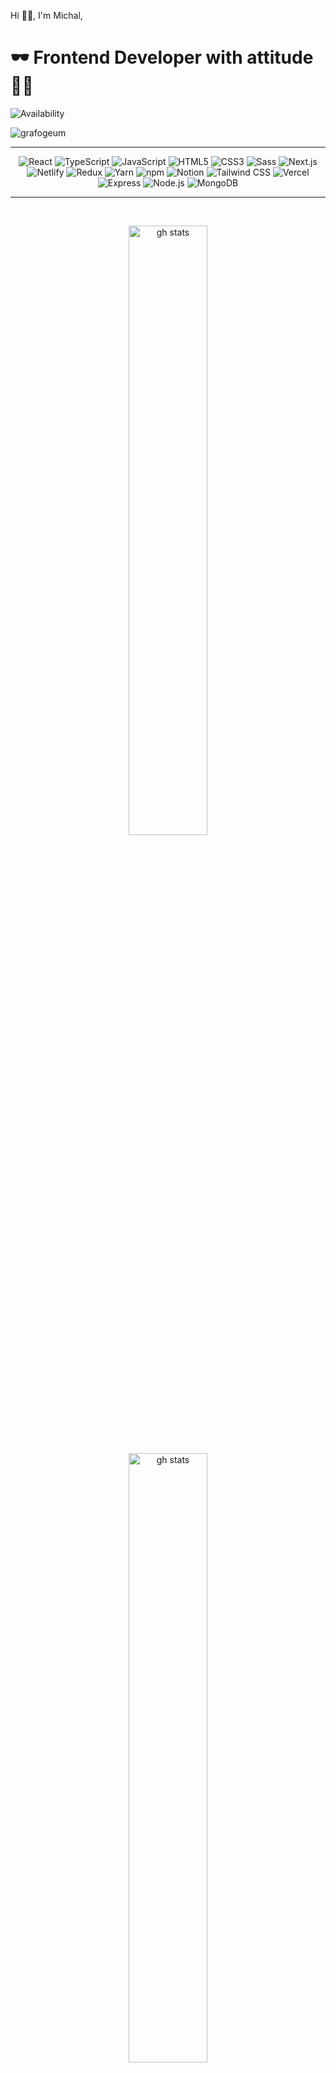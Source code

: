 
 <span align="left">Hi 👋🏼, I'm Michal,</span>
<h1 align="left"><span>  🕶️ Frontend Developer with attitude 🤘🏿</span></h1>

![Availability](https://img.shields.io/badge/Availability-Online-brightgreen)
<p align="left"> <img src="https://komarev.com/ghpvc/?username=grafogeum&label=Profile%20views&color=0e75b6&style=flat" alt="grafogeum" /> </p>


<!-- ![GitHub Status](https://github.com/user/repo/workflows/Build/badge.svg)
[![Build Status](https://travis-ci.com/user/repo.svg?branch=master)](https://travis-ci.com/user/repo) -->

---
<p align="center">
  <img src="https://img.shields.io/badge/React-61DAFB?logo=react&logoColor=white" alt="React">
  <img src="https://img.shields.io/badge/TypeScript-3178C6?logo=typescript&logoColor=white" alt="TypeScript">
  <img src="https://img.shields.io/badge/JavaScript-F7DF1E?logo=javascript&logoColor=black" alt="JavaScript">
  <img src="https://img.shields.io/badge/HTML5-E34F26?logo=html5&logoColor=white" alt="HTML5">
  <img src="https://img.shields.io/badge/CSS3-1572B6?logo=css3&logoColor=white" alt="CSS3">
  <img src="https://img.shields.io/badge/Sass-CC6699?logo=sass&logoColor=white" alt="Sass">
  <img src="https://img.shields.io/badge/Next.js-000000?logo=next.js&logoColor=white" alt="Next.js">
  <img src="https://img.shields.io/badge/Netlify-00C7B7?logo=netlify&logoColor=white" alt="Netlify">
  <img src="https://img.shields.io/badge/Redux-764ABC?logo=redux&logoColor=white" alt="Redux">
  <img src="https://img.shields.io/badge/Yarn-2C8EBB?logo=yarn&logoColor=white" alt="Yarn">
  <img src="https://img.shields.io/badge/npm-CB3837?logo=npm&logoColor=white" alt="npm">
  <img src="https://img.shields.io/badge/Notion-000000?logo=notion&logoColor=white" alt="Notion">
  <img src="https://img.shields.io/badge/Tailwind CSS-38B2AC?logo=tailwind-css&logoColor=white" alt="Tailwind CSS">
  <img src="https://img.shields.io/badge/Vercel-000000?logo=vercel&logoColor=white" alt="Vercel">
<img src="https://img.shields.io/badge/Express-000000?logo=express&logoColor=white" alt="Express">
<img src="https://img.shields.io/badge/Node.js-339933?logo=node.js&logoColor=white" alt="Node.js">
<img src="https://img.shields.io/badge/MongoDB-47A248?logo=mongodb&logoColor=white" alt="MongoDB">

</p>

---

<br>
<div>

<p align="center"><img src="https://github-readme-stats.vercel.app/api/top-langs?username=grafogeum&show_icons=true&locale=en&layout=compact" width="50%" alt="gh stats"/> </p>
<p align="center"><img src="https://github-readme-stats.vercel.app/api?username=grafogeum&show_icons=true&locale=en" width="50%" alt="gh stats"/></p>
<p align="center"><img src="https://github-readme-streak-stats.herokuapp.com/?user=grafogeum" width="50%" alt="gh stats"/></p>
 
  <div  align="left">
    <a href="https://app.daily.dev/majk"><img src="https://api.daily.dev/devcards/530bc822f1514857b9595aa470326df3.png?r=wrz" width="200" alt="Michal's Dev Card"/></a>
  </div>
</div>


